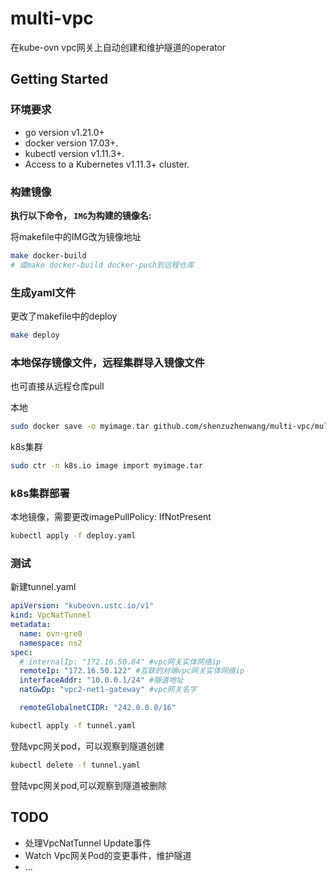 # multi-vpc
在kube-ovn vpc网关上自动创建和维护隧道的operator

## Getting Started

### 环境要求
- go version v1.21.0+
- docker version 17.03+.
- kubectl version v1.11.3+.
- Access to a Kubernetes v1.11.3+ cluster.

### 构建镜像
**执行以下命令， `IMG`为构建的镜像名:**

将makefile中的IMG改为镜像地址

```sh
make docker-build 
# 或make docker-build docker-push到远程仓库
```

### 生成yaml文件

更改了makefile中的deploy

```sh
make deploy
```

### 本地保存镜像文件，远程集群导入镜像文件

也可直接从远程仓库pull

本地
```sh
sudo docker save -o myimage.tar github.com/shenzuzhenwang/multi-vpc/multivpc:latest
```

k8s集群
```sh
sudo ctr -n k8s.io image import myimage.tar
```

### k8s集群部署

本地镜像，需要更改imagePullPolicy: IfNotPresent

```sh
kubectl apply -f deploy.yaml
```

### 测试

新建tunnel.yaml
```yaml
apiVersion: "kubeovn.ustc.io/v1"
kind: VpcNatTunnel
metadata:
  name: ovn-gre0
  namespace: ns2
spec:
  # internalIp: "172.16.50.84" #vpc网关实体网络ip
  remoteIp: "172.16.50.122" #互联的对端vpc网关实体网络ip
  interfaceAddr: "10.0.0.1/24" #隧道地址
  natGwDp: "vpc2-net1-gateway" #vpc网关名字

  remoteGlobalnetCIDR: "242.0.0.0/16"

```
```sh
kubectl apply -f tunnel.yaml
```
登陆vpc网关pod，可以观察到隧道创建
```sh
kubectl delete -f tunnel.yaml
```
登陆vpc网关pod,可以观察到隧道被删除

## TODO
+ 处理VpcNatTunnel Update事件
+ Watch Vpc网关Pod的变更事件，维护隧道
+ ...